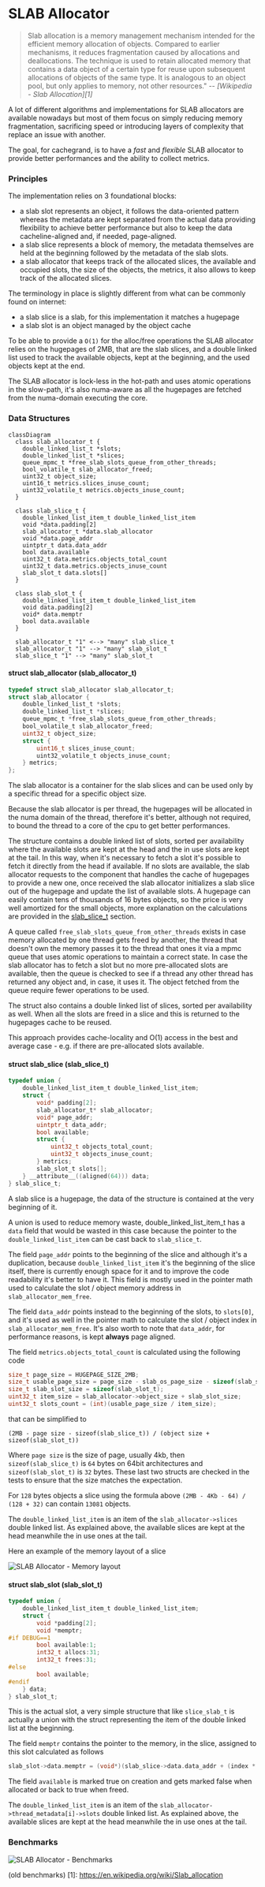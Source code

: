 SLAB Allocator
==============

> Slab allocation is a memory management mechanism intended for the efficient memory allocation of objects. Compared to
> earlier mechanisms, it reduces fragmentation caused by allocations and deallocations. The technique is used to retain
> allocated memory that contains a data object of a certain type for reuse upon subsequent allocations of objects of the
> same type. It is analogous to an object pool, but only applies to memory, not other resources."
> -- <cite>[Wikipedia - Slab Allocation][1]</cite>

A lot of different algorithms and implementations for SLAB allocators are available nowadays but most of them focus on
simply reducing memory fragmentation, sacrificing speed or introducing layers of complexity that replace an issue with
another.

The goal, for cachegrand, is to have a *fast* and *flexible* SLAB allocator to provide better performances and the
ability to collect metrics.

### Principles

The implementation relies on 3 foundational blocks:
- a slab slot represents an object, it follows the data-oriented pattern whereas the metadata are kept separated from
  the actual data providing flexibility to achieve better performance but also to keep the data cacheline-aligned and,
  if needed, page-aligned.
- a slab slice represents a block of memory, the metadata themselves are held at the beginning followed by the metadata
  of the slab slots.
- a slab allocator that keeps track of the allocated slices, the available and occupied slots, the size of the objects,
  the metrics, it also allows to keep track of the allocated slices.

The terminology in place is slightly different from what can be commonly found on internet:
- a slab slice is a slab, for this implementation it matches a hugepage
- a slab slot is an object managed by the object cache

To be able to provide a `O(1)` for the alloc/free operations the SLAB allocator relies on the hugepages of 2MB, that are
the slab slices, and a double linked list used to track the available objects, kept at the beginning, and the used
objects kept at the end.

The SLAB allocator is lock-less in the hot-path and uses atomic operations in the slow-path, it's also numa-aware as
all the hugepages are fetched from the numa-domain executing the core.

### Data Structures

```mermaid
classDiagram
  class slab_allocator_t {
    double_linked_list_t *slots;
    double_linked_list_t *slices;
    queue_mpmc_t *free_slab_slots_queue_from_other_threads;
    bool_volatile_t slab_allocator_freed;
    uint32_t object_size;
    uint16_t metrics.slices_inuse_count;
    uint32_volatile_t metrics.objects_inuse_count;
  }
  
  class slab_slice_t {
    double_linked_list_item_t double_linked_list_item
    void *data.padding[2]
    slab_allocator_t *data.slab_allocator
    void *data.page_addr
    uintptr_t data.data_addr
    bool data.available
    uint32_t data.metrics.objects_total_count
    uint32_t data.metrics.objects_inuse_count
    slab_slot_t data.slots[]
  }
  
  class slab_slot_t {
    double_linked_list_item_t double_linked_list_item
    void data.padding[2]
    void* data.memptr
    bool data.available
  }
  
  slab_allocator_t "1" <--> "many" slab_slice_t
  slab_allocator_t "1" --> "many" slab_slot_t
  slab_slice_t "1" --> "many" slab_slot_t
```

#### struct slab_allocator (slab_allocator_t)

```c
typedef struct slab_allocator slab_allocator_t;
struct slab_allocator {
    double_linked_list_t *slots;
    double_linked_list_t *slices;
    queue_mpmc_t *free_slab_slots_queue_from_other_threads;
    bool_volatile_t slab_allocator_freed;
    uint32_t object_size;
    struct {
        uint16_t slices_inuse_count;
        uint32_volatile_t objects_inuse_count;
    } metrics;
};
```

The slab allocator is a container for the slab slices and can be used only by a specific thread for a specific object
size.

Because the slab allocator is per thread, the hugepages will be allocated in the numa domain of the thread, therefore
it's better, although not required, to bound the thread to a core of the cpu to get better performances.

The structure contains a double linked list of slots, sorted per availability where the available slots are
kept at the head and the in use slots are kept at the tail.
In this way, when it's necessary to fetch a slot it's possible to fetch it directly from the head if available.
If no slots are available, the slab allocator requests to the component that handles the cache of hugepages to provide
a new one, once received the slab allocator initializes a slab slice out of the hugepage and update the list of
available slots.
A hugepage can easily contain tens of thousands of 16 bytes objects, so the price is very well amortized for the small
objects, more explanation on the calculations are provided in the [slab_slice_t](#struct-slab_slice-slab_slice_t)
section.

A queue called `free_slab_slots_queue_from_other_threads` exists in case memory allocated by one thread gets freed by
another, the thread that doesn't own the memory passes it to the thread that ones it via a mpmc queue that uses atomic
operations to maintain a correct state.
In case the slab allocator has to fetch a slot but no more pre-allocated slots are available, then the queue is checked
to see if a thread any other thread has returned any object and, in case, it uses it. The object fetched from the queue
require fewer operations to be used.

The struct also contains a double linked list of slices, sorted per availability as well. When all the slots are freed
in a slice and this is returned to the hugepages cache to be reused.

This approach provides cache-locality and O(1) access in the best and average case - e.g. if there are pre-allocated
slots available.

#### struct slab_slice (slab_slice_t)

```c
typedef union {
    double_linked_list_item_t double_linked_list_item;
    struct {
        void* padding[2];
        slab_allocator_t* slab_allocator;
        void* page_addr;
        uintptr_t data_addr;
        bool available;
        struct {
            uint32_t objects_total_count;
            uint32_t objects_inuse_count;
        } metrics;
        slab_slot_t slots[];
    } __attribute__((aligned(64))) data;
} slab_slice_t;
```

A slab slice is a hugepage, the data of the structure is contained at the very beginning of it.

A union is used to reduce memory waste, double_linked_list_item_t has a `data` field that would be wasted in this case
because the pointer to the `double_linked_list_item` can be cast back to `slab_slice_t`.

The field `page_addr` points to the beginning of the slice and although it's a duplication, because
`double_linked_list_item` it's the beginning of the slice itself, there is currently enough space for it and to improve
the code readability it's better to have it. This field is mostly used in the pointer math used to calculate the slot /
object memory address in `slab_allocator_mem_free`.

The field `data_addr` points instead to the beginning of the slots, to `slots[0]`, and it's used as well in the pointer
math to calculate the slot / object index in `slab_allocator_mem_free`. It's also worth to note that `data_addr`, for
performance reasons, is kept **always** page aligned.

The field `metrics.objects_total_count` is calculated using the following code
```c
size_t page_size = HUGEPAGE_SIZE_2MB;
size_t usable_page_size = page_size - slab_os_page_size - sizeof(slab_slice_t);
size_t slab_slot_size = sizeof(slab_slot_t);
uint32_t item_size = slab_allocator->object_size + slab_slot_size;
uint32_t slots_count = (int)(usable_page_size / item_size);
```

that can be simplified to
```
(2MB - page size - sizeof(slab_slice_t)) / (object size + sizeof(slab_slot_t))
```

Where `page size` is the size of page, usually 4kb, then `sizeof(slab_slice_t)` is `64` bytes on 64bit architectures and
`sizeof(slab_slot_t)` is `32` bytes. These last two structs are checked in the tests to ensure that the size matches the
expectation.

For `128` bytes objects a slice using the formula above `(2MB - 4Kb - 64) / (128 + 32)` can contain `13081` objects.

The `double_linked_list_item` is an item of the `slab_allocator->slices` double linked list. As explained above, the
available slices are kept at the head meanwhile the in use ones at the tail.

Here an example of the memory layout of a slice

![SLAB Allocator - Memory layout](../images/slab_allocator_2.png)

#### struct slab_slot (slab_slot_t)

```c
typedef union {
    double_linked_list_item_t double_linked_list_item;
    struct {
        void *padding[2];
        void *memptr;
#if DEBUG==1
        bool available:1;
        int32_t allocs:31;
        int32_t frees:31;
#else
        bool available;
#endif
    } data;
} slab_slot_t;
```

This is the actual slot, a very simple structure that like `slice_slab_t` is actually a union with the struct representing
the item of the double linked list at the beginning.

The field `memptr` contains the pointer to the memory, in the slice, assigned to this slot calculated as follows
```c
slab_slot->data.memptr = (void*)(slab_slice->data.data_addr + (index * slab_allocator->object_size));
```

The field `available` is marked true on creation and gets marked false when allocated or back to true when freed.

The `double_linked_list_item` is an item of the `slab_allocator->thread_metadata[i]->slots` double linked list. As
explained above, the available slices are kept at the head meanwhile the in use ones at the tail.

### Benchmarks

![SLAB Allocator - Benchmarks](../images/slab_allocator_3.png)

(old benchmarks)
[1]: https://en.wikipedia.org/wiki/Slab_allocation
